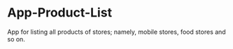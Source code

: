 # App-Product-List
App for listing all products of stores; namely, mobile stores, food stores and so on. 
